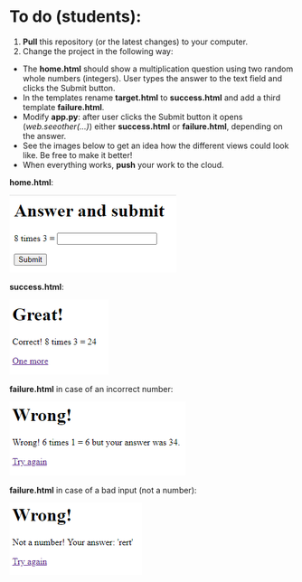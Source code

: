 # To do (students): 
1. **Pull** this repository (or the latest changes) to your computer. 
3. Change the project in the following way:
* The **home.html** should show a multiplication question using two random whole numbers (integers). User types the answer to the text field and clicks the Submit button.
* In the templates rename **target.html** to **success.html** and add a third template **failure.html**.
* Modify **app.py**: after user clicks the Submit button it opens (*web.seeother(...)*) either **success.html** or **failure.html**, depending on the answer.
* See the images below to get an idea how the different views could look like. Be free to make it better!
* When everything works, **push** your work to the cloud.

**home.html**:

![home.html](images/a3-home.png)

**success.html**:

![success.html](images/a3-success.png)

**failure.html** in case of an incorrect number:

![failure.html](images/a3-failure.png)

**failure.html** in case of a bad input (not a number):

![failure.html - bad input](images/a3-failure-bad-input.png)